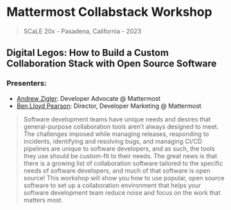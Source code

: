 # Mattermost Collabstack Workshop

> SCaLE 20x - Pasadena, California - 2023

## Digital Legos: How to Build a Custom Collaboration Stack with Open Source Software

### Presenters:
 - [Andrew Zigler](https://www.linkedin.com/in/andrewzigler/): Developer Advocate @ Mattermost
 - [Ben Lloyd Pearson](https://www.linkedin.com/in/benlloydpearson): Director, Developer Marketing @ Mattermost

> Software development teams have unique needs and desires that general-purpose collaboration tools aren’t always designed to meet. The challenges imposed while managing releases, responding to incidents, identifying and resolving bugs, and managing CI/CD pipelines are unique to software developers, and as such, the tools they use should be custom-fit to their needs. The great news is that there is a growing list of collaboration software tailored to the specific needs of software developers, and much of that software is open source! This workshop will show you how to use popular, open source software to set up a collaboration environment that helps your software development team reduce noise and focus on the work that matters most.
